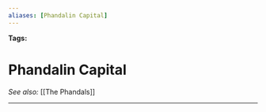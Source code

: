 ```yaml
---
aliases: [Phandalin Capital]
---
```


**Tags:** 
# Phandalin Capital
*See also:* [[The Phandals]]
___
